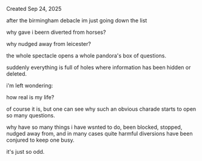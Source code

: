 Created Sep 24, 2025

after the birmingham debacle im just going down the list

why gave i beern diverted from horses?

why nudged away from leicester?

the whole spectacle opens a whole pandora's box of questions.

suddenly everything is full of holes where information has been hidden or deleted.

i'm left wondering:

how real is my life?

of course it is, but one can see why such an obvious charade starts to open so many questions.

why have so many things i have wsnted to do, been blocked, stopped, nudged away from, and in many cases quite harmful diversions have been conjured to keep one busy.  


it's just so odd.
